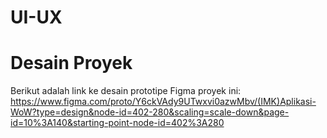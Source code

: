 # UI-UX
# Desain Proyek
Berikut adalah link ke desain prototipe Figma proyek ini: 
https://www.figma.com/proto/Y6ckVAdy9UTwxvi0azwMbv/(IMK)Aplikasi-WoW?type=design&node-id=402-280&scaling=scale-down&page-id=10%3A140&starting-point-node-id=402%3A280
